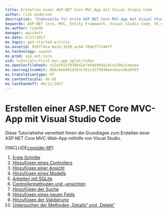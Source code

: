 ```yaml
---
title: Erstellen einer ASP.NET Core MVC-App mit Visual Studio Code
author: rick-anderson
description: "Indexseite für erste ASP.NET Core MVC-App mit Visual Studio Code"
keywords: ASP.NET Core, MVC, Entity Framework, Visual Studio Code, VS Code
ms.author: riande
manager: wpickett
ms.date: 5/17/2017
ms.topic: get-started-article
ms.assetid: 959ff4ca-be2d-1638-ac04-789e7f7146ff
ms.technology: aspnet
ms.prod: asp.net-core
uid: tutorials/first-mvc-app-xplat/index
ms.openlocfilehash: c52af031f038b42e7e0dd9bda14cc529e2cabae4
ms.sourcegitcommit: 0b6c8e6d81d2b3c161cd375036eecbace46a9707
ms.translationtype: HT
ms.contentlocale: de-DE
ms.lasthandoff: 08/11/2017
---
```

# <a name="create-an-aspnet-core-mvc-app-with-visual-studio-code"></a>Erstellen einer ASP.NET Core MVC-App mit Visual Studio Code

Diese Tutorialreihe vermittelt Ihnen die Grundlagen zum Erstellen einer ASP.NET Core MVC-Web-App mithilfe von Visual Studio. 

[!INCLUDE[consider RP](../../includes/razor.md)]

1. [Erste Schritte](start-mvc.md)
2. [Hinzufügen eines Controllers](adding-controller.md)
3. [Hinzufügen einer Ansicht](adding-view.md)
4. [Hinzufügen eines Modells](adding-model.md)
5. [Arbeiten mit SQLite](working-with-sql.md)
6. [Controllermethoden und -ansichten](controller-methods-views.md)
7. [Hinzufügen der Suche](search.md)
8. [Hinzufügen eines neuen Felds](new-field.md)
9. [Hinzufügen der Validierung](validation.md)
10. [Untersuchen der Methoden „Details“ und „Delete“](xref:tutorials/first-mvc-app/details)
